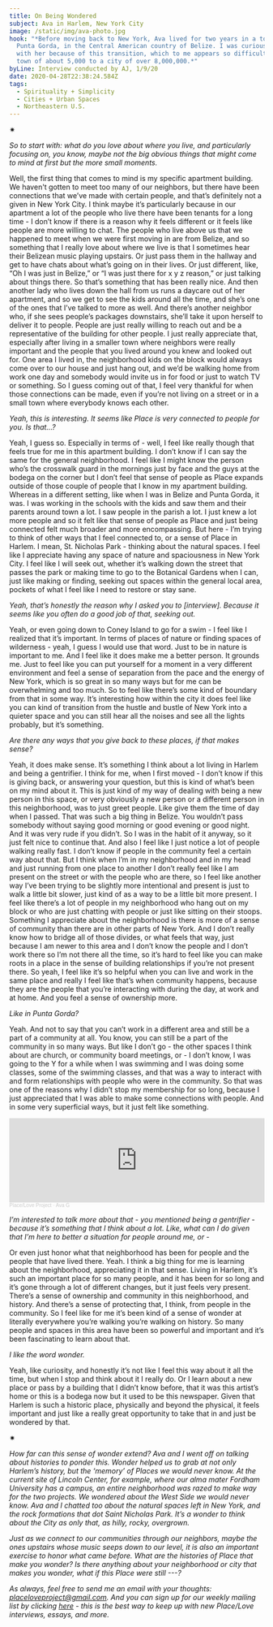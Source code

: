 ```yaml
---
title: On Being Wondered
subject: Ava in Harlem, New York City
image: /static/img/ava-photo.jpg
hook: "*Before moving back to New York, Ava lived for two years in a town called
  Punta Gorda, in the Central American country of Belize. I was curious to chat
  with her because of this transition, which to me appears so difficult - from a
  town of about 5,000 to a city of over 8,000,000.*"
byLine: Interview conducted by AJ, 1/9/20
date: 2020-04-28T22:38:24.584Z
tags:
  - Spirituality + Simplicity
  - Cities + Urban Spaces
  - Northeastern U.S.
---
```

<div>✷</div>

*So to start with: what do you love about where you live, and particularly focusing on, you know, maybe not the big obvious things that might come to mind at first but the more small moments.*

Well, the first thing that comes to mind is my specific apartment building. We haven't gotten to meet too many of our neighbors, but there have been connections that we’ve made with certain people, and that’s definitely not a given in New York City. I think maybe it’s particularly because in our apartment a lot of the people who live there have been tenants for a long time - I don’t know if there is a reason why it feels different or it feels like people are more willing to chat. The people who live above us that we happened to meet when we were first moving in are from Belize, and so something that I really love about where we live is that I sometimes hear their Belizean music playing upstairs. Or just pass them in the hallway and get to have chats about what’s going on in their lives. Or just different, like, “Oh I was just in Belize,” or “I was just there for x y z reason,” or just talking about things there. So that’s something that has been really nice. And then another lady who lives down the hall from us runs a daycare out of her apartment, and so we get to see the kids around all the time, and she’s one of the ones that I’ve talked to more as well. And there’s another neighbor who, if she sees people’s packages downstairs, she’ll take it upon herself to deliver it to people. People are just really willing to reach out and be a representative of the building for other people. I just really appreciate that, especially after living in a smaller town where neighbors were really important and the people that you lived around you knew and looked out for. One area I lived in, the neighborhood kids on the block would always come over to our house and just hang out, and we’d be walking home from work one day and somebody would invite us in for food or just to watch TV or something. So I guess coming out of that, I feel very thankful for when those connections can be made, even if you’re not living on a street or in a small town where everybody knows each other.

*Yeah, this is interesting. It seems like Place is very connected to people for you. Is that…?*

Yeah, I guess so. Especially in terms of - well, I feel like really though that feels true for me in this apartment building. I don’t know if I can say the same for the general neighborhood. I feel like I might know the person who’s the crosswalk guard in the mornings just by face and the guys at the bodega on the corner but I don’t feel that sense of people as Place expands outside of those couple of people that I know in my apartment building. Whereas in a different setting, like when I was in Belize and Punta Gorda, it was. I was working in the schools with the kids and saw them and their parents around town a lot. I saw people in the parish a lot. I just knew a lot more people and so it felt like that sense of people as Place and just being connected felt much broader and more encompassing. But here - I’m trying to think of other ways that I feel connected to, or a sense of Place in Harlem. I mean, St. Nicholas Park - thinking about the natural spaces. I feel like I appreciate having any space of nature and spaciousness in New York City. I feel like I will seek out, whether it’s walking down the street that passes the park or making time to go to the Botanical Gardens when I can, just like making or finding, seeking out spaces within the general local area, pockets of what I feel like I need to restore or stay sane.

*Yeah, that’s honestly the reason why I asked you to \[interview]. Because it seems like you often do a good job of that, seeking out.*

Yeah, or even going down to Coney Island to go for a swim - I feel like I realized that it’s important. In terms of places of nature or finding spaces of wilderness - yeah, I guess I would use that word. Just to be in nature is important to me. And I feel like it does make me a better person. It grounds me. Just to feel like you can put yourself for a moment in a very different environment and feel a sense of separation from the pace and the energy of New York, which is so great in so many ways but for me can be overwhelming and too much. So to feel like there’s some kind of boundary from that in some way. It’s interesting how within the city it does feel like you can kind of transition from the hustle and bustle of New York into a quieter space and you can still hear all the noises and see all the lights probably, but it’s something.

*Are there any ways that you give back to these places, if that makes sense?*

Yeah, it does make sense. It’s something I think about a lot living in Harlem and being a gentrifier. I think for me, when I first moved - I don’t know if this is giving back, or answering your question, but this is kind of what’s been on my mind about it. This is just kind of my way of dealing with being a new person in this space, or very obviously a new person or a different person in this neighborhood, was to just greet people. Like give them the time of day when I passed. That was such a big thing in Belize. You wouldn’t pass somebody without saying good morning or good evening or good night. And it was very rude if you didn’t. So I was in the habit of it anyway, so it just felt nice to continue that. And also I feel like I just notice a lot of people walking really fast. I don’t know if people in the community feel a certain way about that. But I think when I’m in my neighborhood and in my head and just running from one place to another I don’t really feel like I am present on the street or with the people who are there, so I feel like another way I’ve been trying to be slightly more intentional and present is just to walk a little bit slower, just kind of as a way to be a little bit more present. I feel like there’s a lot of people in my neighborhood who hang out on my block or who are just chatting with people or just like sitting on their stoops. Something I appreciate about the neighborhood is there is more of a sense of community than there are in other parts of New York. And I don’t really know how to bridge all of those divides, or what feels that way, just because I am newer to this area and I don’t know the people and I don’t work there so I’m not there all the time, so it’s hard to feel like you can make roots in a place in the sense of building relationships if you’re not present there. So yeah, I feel like it’s so helpful when you can live and work in the same place and really I feel like that’s when community happens, because they are the people that you’re interacting with during the day, at work and at home. And you feel a sense of ownership more.

*Like in Punta Gorda?*

Yeah. And not to say that you can’t work in a different area and still be a part of a community at all. You know, you can still be a part of the community in so many ways. But like I don’t go - the other spaces I think about are church, or community board meetings, or - I don’t know, I was going to the Y for a while when I was swimming and I was doing some classes, some of the swimming classes, and that was a way to interact with and form relationships with people who were in the community. So that was one of the reasons why I didn’t stop my membership for so long, because I just appreciated that I was able to make some connections with people. And in some very superficial ways, but it just felt like something.

<iframe width="100%" height="166" scrolling="no" frameborder="no" allow="autoplay" src="https://w.soundcloud.com/player/?url=https%3A//api.soundcloud.com/tracks/797829619&color=%23ff5500&auto_play=false&hide_related=false&show_comments=true&show_user=true&show_reposts=false&show_teaser=true"></iframe><div style="font-size: 10px; color: #cccccc;line-break: anywhere;word-break: normal;overflow: hidden;white-space: nowrap;text-overflow: ellipsis; font-family: Interstate,Lucida Grande,Lucida Sans Unicode,Lucida Sans,Garuda,Verdana,Tahoma,sans-serif;font-weight: 100;"><a href="https://soundcloud.com/place-love-project" title="Place/Love Project" target="_blank" style="color: #cccccc; text-decoration: none;">Place/Love Project</a> · <a href="https://soundcloud.com/place-love-project/ava-g" title="Ava G" target="_blank" style="color: #cccccc; text-decoration: none;">Ava G</a></div>

*I’m interested to talk more about that - you mentioned being a gentrifier - because it’s something that I think about a lot. Like, what can I do given that I’m here to better a situation for people around me, or -*

Or even just honor what that neighborhood has been for people and the people that have lived there. Yeah. I think a big thing for me is learning about the neighborhood, appreciating it in that sense. Living in Harlem, it’s such an important place for so many people, and it has been for so long and it’s gone through a lot of different changes, but it just feels very present. There’s a sense of ownership and community in this neighborhood, and history. And there’s a sense of protecting that, I think, from people in the community. So I feel like for me it’s been kind of a sense of wonder at literally everywhere you’re walking you’re walking on history. So many people and spaces in this area have been so powerful and important and it’s been fascinating to learn about that.

*I like the word wonder.*

Yeah, like curiosity, and honestly it’s not like I feel this way about it all the time, but when I stop and think about it I really do. Or I learn about a new place or pass by a building that I didn’t know before, that it was this artist’s home or this is a bodega now but it used to be this newspaper. Given that Harlem is such a historic place, physically and beyond the physical, it feels important and just like a really great opportunity to take that in and just be wondered by that.

<div>✷</div>

*How far can this sense of wonder extend? Ava and I went off on talking about histories to ponder this. Wonder helped us to grab at not only Harlem’s history, but the ‘memory’ of Places we would never know. At the current site of Lincoln Center, for example, where our alma mater Fordham University has a campus, an entire neighborhood was razed to make way for the two projects. We wondered about the West Side we would never know. Ava and I chatted too about the natural spaces left in New York, and the rock formations that dot Saint Nicholas Park. It’s a wonder to think about the City as only that, as hilly, rocky, overgrown.*

*Just as we connect to our communities through our neighbors, maybe the ones upstairs whose music seeps down to our level, it is also an important exercise to honor what came before. What are the histories of Place that make you wonder? Is there anything about your neighborhood or city that makes you wonder, what if this Place were still ---?*

*As always, feel free to send me an email with your thoughts: placeloveproject@gmail.com. And you can sign up for our weekly mailing list by clicking [here](https://placeloveproject.substack.com/welcome) - this is the best way to keep up with new Place/Love interviews, essays, and more.*